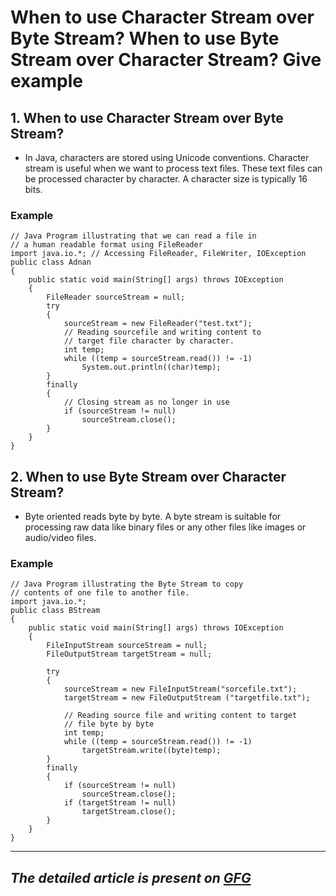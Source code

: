 # When to use Character Stream over Byte Stream? When to use Byte Stream over Character Stream? Give example

## 1. When to use Character Stream over Byte Stream? 
   - In Java, characters are stored using Unicode conventions. Character stream is useful when we want to process text files. These text files can be processed character by character. A character size is typically 16 bits.
### Example
```
// Java Program illustrating that we can read a file in
// a human readable format using FileReader
import java.io.*; // Accessing FileReader, FileWriter, IOException
public class Adnan
{
	public static void main(String[] args) throws IOException
	{
		FileReader sourceStream = null;
		try
		{
			sourceStream = new FileReader("test.txt");
			// Reading sourcefile and writing content to
			// target file character by character.
			int temp;
			while ((temp = sourceStream.read()) != -1)
				System.out.println((char)temp);
		}
		finally
		{			
			// Closing stream as no longer in use
			if (sourceStream != null)			
				sourceStream.close();		
		}
	}
}
```
## 2. When to use Byte Stream over  Character Stream? 
   - Byte oriented reads byte by byte.  A byte stream is suitable for processing raw data like binary files or any other files like images or audio/video files.

### Example
```
// Java Program illustrating the Byte Stream to copy
// contents of one file to another file.
import java.io.*;
public class BStream
{
	public static void main(String[] args) throws IOException
	{
		FileInputStream sourceStream = null;
		FileOutputStream targetStream = null;

		try
		{
			sourceStream = new FileInputStream("sorcefile.txt");
			targetStream = new FileOutputStream ("targetfile.txt");

			// Reading source file and writing content to target
			// file byte by byte
			int temp;
			while ((temp = sourceStream.read()) != -1)
				targetStream.write((byte)temp);			
		}
		finally
		{
			if (sourceStream != null)
				sourceStream.close();			
			if (targetStream != null)			
				targetStream.close();			
		}
	}
}
```


---
**_The detailed article is present on [GFG](https://www.geeksforgeeks.org/character-stream-vs-byte-stream-java/)_**
---
